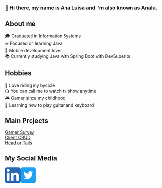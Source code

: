 ### 👋 Hi there, my name is Ana Luísa and I'm also known as Analu.

## About me
🎓 Graduated in Information Systems  
☕ Focused on learning Java  
📲 Mobile development lover  
📚 Currently studying Java with Spring Boot with DevSuperior  

## Hobbies
🚴 Love riding my bycicle  
📺 You can call me to watch tv show anytime  
🎮 Gamer since my childhood  
🎼 Learning how to play guitar and keyboard

## Main Projects
[Gamer Survey](https://github.com/analudias/sds1-pesquisa)  
[Client CRUD](https://github.com/analudias/ds-client)  
[Head or Tails](https://github.com/analudias/app-cara-coroa)  

## My Social Media
[<img align="left" src="https://github.com/analudias/analudias/blob/master/images/linkedin-icon.png?raw=true" alt="linkedin" width="50px"/>](https://www.linkedin.com/in/analudiastech/)

[<img align="left" src="https://github.com/analudias/analudias/blob/master/images/twitter-icon.png?raw=true" alt="linkedin" width="50px"/>](https://twitter.com/_analudias)
